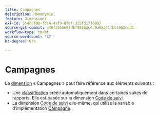 ```yaml
---
title: Campagnes
description: Homonymie.
feature: Dimensions
exl-id: 554c6f08-fcc4-4af9-8fef-325fd17f6997
source-git-commit: a40f30bbe8fdbf98862c4c9a05341fb63962cdd1
workflow-type: tm+mt
source-wordcount: '37'
ht-degree: 83%

---
```


# Campagnes

La [dimension](overview.md) « Campagnes » peut faire référence aux éléments suivants :

* Une [classification](../classifications/classifications-overview.md) créée automatiquement dans certaines suites de rapports. Elle est basée sur la dimension [Code de suivi](tracking-code.md).
* La dimension [Code de suivi](tracking-code.md) elle-même, qui utilise la variable d’implémentation [Campagne](/help/implement/vars/page-vars/campaign.md).
